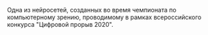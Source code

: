 Одна из нейросетей, созданных во время чемпионата по компьютерному зрению, проводимому в рамках всероссийского конкурса "Цифровой прорыв 2020".
